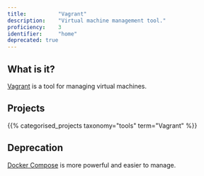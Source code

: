 ```yaml
---
title: 			"Vagrant"
description: 	"Virtual machine management tool."
proficiency:	3
identifier:		"home"
deprecated: true
---
```


## What is it?
[Vagrant](https://www.vagrantup.com/) is a tool for managing virtual machines.

## Projects
{{% categorised_projects taxonomy="tools" term="Vagrant" %}}

## Deprecation
[Docker Compose](https://docs.docker.com/compose/) is more powerful and easier to manage.
